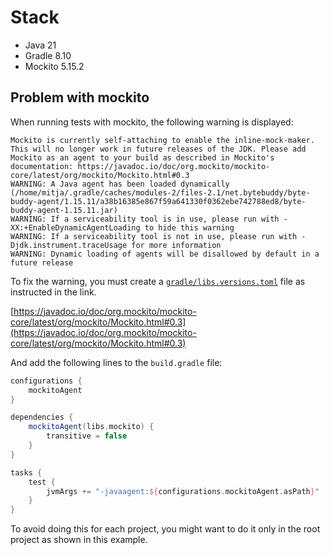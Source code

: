 # Stack
- Java 21
- Gradle 8.10
- Mockito 5.15.2

## Problem with mockito
When running tests with mockito, the following warning is displayed:
```
Mockito is currently self-attaching to enable the inline-mock-maker. This will no longer work in future releases of the JDK. Please add Mockito as an agent to your build as described in Mockito's documentation: https://javadoc.io/doc/org.mockito/mockito-core/latest/org/mockito/Mockito.html#0.3
WARNING: A Java agent has been loaded dynamically (/home/mitja/.gradle/caches/modules-2/files-2.1/net.bytebuddy/byte-buddy-agent/1.15.11/a38b16385e867f59a641330f0362ebe742788ed8/byte-buddy-agent-1.15.11.jar)
WARNING: If a serviceability tool is in use, please run with -XX:+EnableDynamicAgentLoading to hide this warning
WARNING: If a serviceability tool is not in use, please run with -Djdk.instrument.traceUsage for more information
WARNING: Dynamic loading of agents will be disallowed by default in a future release
```

To fix the warning, you must create a [`gradle/libs.versions.toml`](gradle/libs.versions.toml) file as instructed in the link.

[https://javadoc.io/doc/org.mockito/mockito-core/latest/org/mockito/Mockito.html#0.3](https://javadoc.io/doc/org.mockito/mockito-core/latest/org/mockito/Mockito.html#0.3)

And add the following lines to the `build.gradle` file:
```groovy
configurations {
    mockitoAgent
}

dependencies {
    mockitoAgent(libs.mockito) {
        transitive = false
    }
}

tasks {
    test {
        jvmArgs += "-javaagent:${configurations.mockitoAgent.asPath}"
    }
}
```

To avoid doing this for each project, you might want to do it only in the root project as shown in this example.
